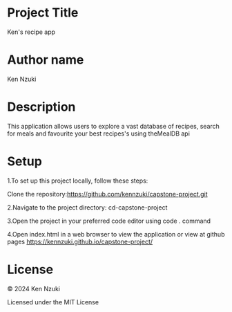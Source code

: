 # Project Title
Ken's recipe app
# Author name
Ken Nzuki
# Description
This application allows users to explore a vast database of recipes, search for meals and favourite your best recipes's using theMealDB api
# Setup
1.To set up this project locally, follow these steps:

Clone the repository:https://github.com/kennzuki/capstone-project.git

2.Navigate to the project directory: cd-capstone-project

3.Open the project in your preferred code editor using code . command

4.Open index.html in a web browser to view the application or view at github pages https://kennzuki.github.io/capstone-project/
# License
© 2024 Ken Nzuki

Licensed under the MIT License